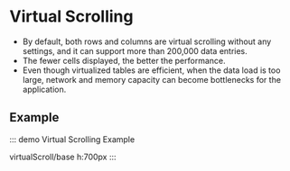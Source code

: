 # Virtual Scrolling

-   By default, both rows and columns are virtual scrolling without any settings, and it can support more than 200,000 data entries.
-   The fewer cells displayed, the better the performance.
-   Even though virtualized tables are efficient, when the data load is too large, network and memory capacity can become bottlenecks for the application.

## Example

::: demo Virtual Scrolling Example

virtualScroll/base
h:700px
:::
